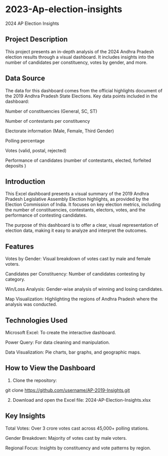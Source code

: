 # 2023-Ap-election-insights

2024 AP Election Insights

## Project Description

This project presents an in-depth analysis of the 2024 Andhra Pradesh election results through a visual dashboard. It includes insights into the number of candidates per constituency, votes by gender, and more.

## Data Source

The data for this dashboard comes from the official highlights document of the 2019 Andhra Pradesh State Elections. Key data points included in the dashboard:

Number of constituencies (General, SC, ST)

Number of contestants per constituency

Electorate information (Male, Female, Third Gender)

Polling percentage

Votes (valid, postal, rejected)

Performance of candidates (number of contestants, elected, forfeited deposits
)
## Introduction

This Excel dashboard presents a visual summary of the 2019 Andhra Pradesh Legislative Assembly Election highlights, as provided by the Election Commission of India. It focuses on key election metrics, including the number of constituencies, contestants, electors, votes, and the performance of contesting candidates.

The purpose of this dashboard is to offer a clear, visual representation of election data, making it easy to analyze and interpret the outcomes.


## Features

Votes by Gender: Visual breakdown of votes cast by male and female voters.

Candidates per Constituency: Number of candidates contesting by category.

Win/Loss Analysis: Gender-wise analysis of winning and losing candidates.

Map Visualization: Highlighting the regions of Andhra Pradesh where the analysis was conducted.


## Technologies Used

Microsoft Excel: To create the interactive dashboard.

Power Query: For data cleaning and manipulation.

Data Visualization: Pie charts, bar graphs, and geographic maps.


## How to View the Dashboard

1. Clone the repository:

git clone https://github.com/username/AP-2019-Insights.git


2. Download and open the Excel file:
2024-AP-Election-Insights.xlsx



## Key Insights

Total Votes: Over 3 crore votes cast across 45,000+ polling stations.

Gender Breakdown: Majority of votes cast by male voters.

Regional Focus: Insights by constituency and vote patterns by region.
